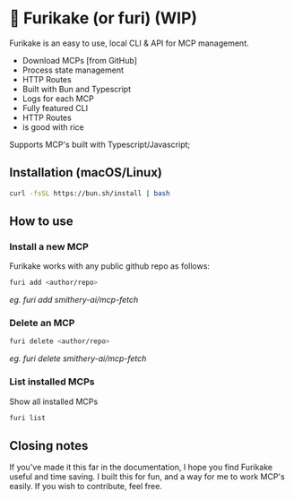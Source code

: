 # 🍃 Furikake (or furi) (WIP)

Furikake is an easy to use, local CLI & API for MCP management.

- Download MCPs [from GitHub]
- Process state management
- HTTP Routes
- Built with Bun and Typescript
- Logs for each MCP
- Fully featured CLI
- HTTP Routes
- is good with rice

Supports MCP's built with Typescript/Javascript;

## Installation (macOS/Linux)

```bash
curl -fsSL https://bun.sh/install | bash
```

## How to use

### Install a new MCP

Furikake works with any public github repo as follows:

```bash
furi add <author/repo>
```

_eg. furi add smithery-ai/mcp-fetch_

### Delete an MCP

```bash
furi delete <author/repo>
```

_eg. furi delete smithery-ai/mcp-fetch_

### List installed MCPs

Show all installed MCPs

```bash
furi list
```

## Closing notes

If you've made it this far in the documentation, I hope you find Furikake useful and time saving. I built this for fun, and a way for me to work MCP's easily. If you wish to contribute, feel free.
